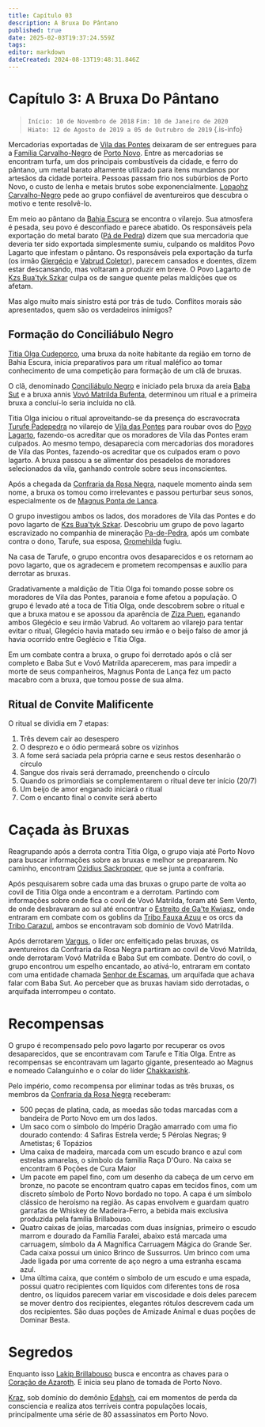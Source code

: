 ```yaml
---
title: Capítulo 03
description: A Bruxa Do Pântano
published: true
date: 2025-02-03T19:37:24.559Z
tags: 
editor: markdown
dateCreated: 2024-08-13T19:48:31.846Z
---
```


<!-- SUBTITLE: A Bruxa Do Pântano -->

# Capítulo 3: A Bruxa Do Pântano

>  `Início: 10 de Novembro de 2018`
>  `Fim: 10 de Janeiro de 2020   `
>  `Hiato: 12 de Agosto de 2019 a 05 de Outrubro de 2019`
{.is-info}

Mercadorias exportadas de [Vila das Pontes](/lugares/plano-material/drafeon/sudeste-de-drafeon/vila-das-pontes) deixaram de ser entregues para a [Família Carvalho-Negro](/faccoes/faccoes-familiares/familia-carvalho-negro#familia-carvalho-negro) de [Porto Novo](/lugares/plano-material/drafeon/sudeste-de-drafeon/porto-novo). Entre as mercadorias se encontram turfa, um dos principais combustíveis da cidade, e ferro do pântano, um metal barato altamente utilizado para itens mundanos por artesãos da cidade porteira. Pessoas passam frio nos subúrbios de Porto Novo, o custo de lenha e metais brutos sobe exponencialmente. [Lopaohz Carvalho-Negro](/individuos/lopaohz-carvalho-negro) pede ao grupo confiável de aventureiros que descubra o motivo e tente resolvê-lo.

Em meio ao pântano da [Bahia Escura](/lugares/plano-material/drafeon/sudeste-de-drafeon/bahia-escura) se encontra o vilarejo. Sua atmosfera é pesada, seu povo é desconfiado e parece abatido. Os responsáveis pela exportação do metal barato ([Pá de Pedra](/faccoes/faccoes-independentes/pa-de-pedra)) dizem que sua mercadoria que deveria ter sido exportada simplesmente sumiu, culpando os malditos Povo Lagarto que infestam o pântano. Os responsáveis pela exportação da turfa (os irmão [Glergécio](/individuos/glergecio-coletor) e [Vabrud Coletor](/individuos/vabrud-coletor)), parecem cansados e doentes, dizem estar descansando, mas voltaram a produzir em breve. O Povo Lagarto de [Kzs Bua'tyk Szkar](/lugares/plano-material/drafeon/sudeste-de-drafeon/bahia-escura/kzs-buatyk-szkar) culpa os de sangue quente pelas maldições que os afetam. 

Mas algo muito mais sinistro está por trás de tudo. Conflitos morais são apresentados, quem são os verdadeiros inimigos?

## Formação do Conciliábulo Negro
[Titia Olga Cudeporco](/individuos/titia-olga-cudeporco), uma bruxa da noite habitante da região em torno de Bahia Escura, inicia preparativos para um ritual maléfico ao tomar conhecimento de uma competição para formação de um clã de bruxas.

O clã, denominado [Conciliábulo Negro](/faccoes/faccoes-independentes/conciliabulo-negro) e iniciado pela bruxa da areia [Baba Sut](/individuos/baba-sut) e a bruxa annis [Vovó Matrilda Bufenta](/individuos/vovo-matrilda-bufenta), determinou um ritual e a primeira bruxa a concluí-lo seria incluída no clã.

Titia Olga iniciou o ritual aproveitando-se da presença do escravocrata [Turufe Padepedra](/individuos/turufe-padepedra) no vilarejo de [Vila das Pontes](/lugares/plano-material/drafeon/sudeste-de-drafeon/vila-das-pontes) para roubar ovos do [Povo Lagarto](/lugares/plano-material/drafeon/sudeste-de-drafeon/etnias-do-sudeste-de-drafeon/povo-lagarto-do-sudeste-de-drafeon), fazendo-os acreditar que os moradores de Vila das Pontes eram culpados. Ao mesmo tempo, desaparecia com mercadorias dos moradores de Vila das Pontes, fazendo-os acreditar que os culpados eram o povo lagarto. A bruxa passou a se alimentar dos pesadelos de moradores selecionados da vila, ganhando controle sobre seus inconscientes.

Após a chegada da [Confraria da Rosa Negra](/faccoes/faccoes-independentes/confraria-da-rosa-negra), naquele momento ainda sem nome, a bruxa os tomou como irrelevantes e passou perturbar seus sonos, especialmente os de [Magnus Ponta de Lança](/individuos/personagens-de-jogadores/magnus-ponta-de-lanca).

O grupo investigou ambos os lados, dos moradores de Vila das Pontes e do povo lagarto de [Kzs Bua'tyk Szkar](/lugares/plano-material/drafeon/sudeste-de-drafeon/bahia-escura/kzs-buatyk-szkar). Descobriu um grupo de povo lagarto escravizado no companhia de mineração [Pa-de-Pedra](/faccoes/faccoes-independentes/pa-de-pedra), após um combate contra o dono, Tarufe, sua esposa, [Gromehilda](/individuos/gromehilda-padepedra) fugiu.

Na casa de Tarufe, o grupo encontra ovos desaparecidos e os retornam ao povo lagarto, que os agradecem e prometem recompensas e auxílio para derrotar as bruxas.

Gradativamente a maldição de Titia Olga foi tomando posse sobre os moradores de Vila das Pontes, paranoia e fome afetou a população. O grupo é levado até a toca de Titia Olga, onde descobrem sobre o ritual e que a bruxa matou e se apossou da aparência de [Ziza Puen](/individuos/ziza-puen), eganando ambos Glegécio e seu irmão Vabrud. Ao voltarem ao vilarejo para tentar evitar o ritual, Glegécio havia matado seu irmão e o beijo falso de amor já havia ocorrido entre Geglécio e Titia Olga.

Em um combate contra a bruxa, o grupo foi derrotado após o clã ser completo e Baba Sut e Vovó Matrilda aparecerem, mas para impedir a morte de seus companheiros, Magnus Ponta de Lança fez um pacto macabro com a bruxa, que tomou posse de sua alma.

## Ritual de Convite Malificente
O ritual se dividia em 7 etapas:
1. Três devem cair ao desespero
1. O desprezo e o ódio permeará sobre os vizinhos
1. A fome será saciada pela própria carne e seus restos desenharão o círculo
1. Sangue dos rivais será derramado, preenchendo o círculo
1. Quando os primordiais se complementarem o ritual deve ter início (20/7)
1. Um beijo de amor enganado iniciará o ritual
1. Com o encanto final o convite será aberto

# Caçada às Bruxas
Reagrupando após a derrota contra Titia Olga, o grupo viaja até Porto Novo para buscar informações sobre as bruxas e melhor se prepararem. No caminho, encontram [Ozidius Sackropper](/individuos/personagens-de-jogadores/ozidius-sackropper), que se junta a confraria.

Após pesquisarem sobre cada uma das bruxas o grupo parte de volta ao covil de Titia Olga onde a encontram e a derrotam. Partindo com informações sobre onde fica o covil de Vovó Matrilda, foram até Sem Vento, de onde desbravaram ao sul até encontrar o [Estreito de Ga'te Kwiasz](), onde entraram em combate com os goblins da [Tribo Fauxa Azuu](/faccoes/nacoes/tribos-orc/tribo-fauxa-azuu) e os orcs da [Tribo Carazul](/faccoes/nacoes/tribos-orc/tribo-carazul), ambos se encontravam sob domínio de Vovó Matrilda.

Após derrotarem [Vargus](/individuos/vargus), o líder orc enfeitiçado pelas bruxas, os aventureiros da Confraria da Rosa Negra partiram ao covil de Vovó Matrilda, onde derrotaram Vovó Matrilda e Baba Sut em combate. Dentro do covil, o grupo encontrou um espelho encantado, ao ativá-lo, entraram em contato com uma entidade chamada [Senhor de Escamas](/individuos/lopsur), um arquifada que achava falar com Baba Sut. Ao perceber que as bruxas haviam sido derrotadas, o arquifada interrompeu o contato.

# Recompensas
O grupo é recompensado pelo povo lagarto por recuperar os ovos desaparecidos, que se encontravam com Tarufe e Titia Olga. Entre as recompensas se encontravam um lagarto gigante, presenteado ao Magnus e nomeado Calanguinho e o colar do líder [Chakkaxishk](/individuos/chakkaxishk).

Pelo império, como recompensa por eliminar todas as três bruxas, os membros da [Confraria da Rosa Negra](/faccoes/faccoes-independentes/confraria-da-rosa-negra) receberam:
- 500 peças de platina, cada, as moedas são todas marcadas com a bandeira de Porto Novo em um dos lados.
- Um saco com o símbolo do Império Dragão amarrado com uma fio dourado contendo: 4 Safiras Estrela verde; 5 Pérolas Negras; 9 Ametistas; 6 Topázios
- Uma caixa de madeira, marcada com um escudo branco e azul com estrelas amarelas, o símbolo da familia Raça D'Ouro. Na caixa se encontram 6 Poções de Cura Maior
- Um pacote em papel fino, com um desenho da cabeça de um cervo em bronze, no pacote se encontram quatro capas em tecidos finos, com um discreto símbolo de Porto Novo bordado no topo. A capa é um símbolo clássico de heroísmo na região. As capas envolvem e guardam quatro garrafas de Whiskey de Madeira-Ferro, a bebida mais exclusiva produzida pela família Brillabouso.
- Quatro caixas de joias, marcadas com duas insígnias, primeiro o escudo marrom e dourado da Família Faralei, abaixo está marcada uma carruagem, símbolo da A Magnífica Carruagem Mágica do Grande Ser. Cada caixa possui um único Brinco de Sussurros. Um brinco com uma Jade ligada por uma corrente de aço negro a uma estranha escama azul.
- Uma última caixa, que contém o símbolo de um escudo e uma espada, possui quatro recipientes com líquidos com diferentes tons de rosa dentro, os líquidos parecem variar em viscosidade e dois deles parecem se mover dentro dos recipientes, elegantes rótulos descrevem cada um dos recipientes. São duas poções de Amizade Animal e duas poções de Dominar Besta.

# Segredos
Enquanto isso [Lakip Brillabouso](/individuos/lakip-brillabouso) busca e encontra as chaves para o [Coração de Azaroth](/itens/coracao-de-azaroth). E inicia seu plano de tomada de Porto Novo.

[Kraz](/individuos/personagens-de-jogadores/saile), sob domínio do demônio [Edahsh](/individuos/edahsh), cai em momentos de perda da consciencia e realiza atos terríveis contra populações locais, principalmente uma série de 80 assassinatos em Porto Novo.


